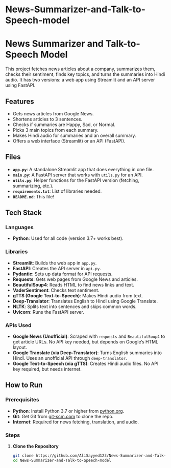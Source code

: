 ﻿# News-Summarizer-and-Talk-to-Speech-model
# News Summarizer and Talk-to-Speech Model

This project fetches news articles about a company, summarizes them, checks their sentiment, finds key topics, and turns the summaries into Hindi audio. It has two versions: a web app using Streamlit and an API server using FastAPI.

## Features
- Gets news articles from Google News.
- Shortens articles to 3 sentences.
- Checks if summaries are Happy, Sad, or Normal.
- Picks 3 main topics from each summary.
- Makes Hindi audio for summaries and an overall summary.
- Offers a web interface (Streamlit) or an API (FastAPI).

## Files
- **`app.py`**: A standalone Streamlit app that does everything in one file.
- **`main.py`**: A FastAPI server that works with `utils.py` for an API.
- **`utils.py`**: Helper functions for the FastAPI version (fetching, summarizing, etc.).
- **`requirements.txt`**: List of libraries needed.
- **`README.md`**: This file!

## Tech Stack
### Languages
- **Python**: Used for all code (version 3.7+ works best).

### Libraries
- **Streamlit**: Builds the web app in `app.py`.
- **FastAPI**: Creates the API server in `api.py`.
- **Pydantic**: Sets up data format for API requests.
- **Requests**: Gets web pages from Google News and articles.
- **BeautifulSoup4**: Reads HTML to find news links and text.
- **VaderSentiment**: Checks text sentiment.
- **gTTS (Google Text-to-Speech)**: Makes Hindi audio from text.
- **Deep-Translator**: Translates English to Hindi using Google Translate.
- **NLTK**: Splits text into sentences and skips common words.
- **Uvicorn**: Runs the FastAPI server.

### APIs Used
- **Google News (Unofficial)**: Scraped with `requests` and `BeautifulSoup4` to get article URLs. No API key needed, but depends on Google’s HTML layout.
- **Google Translate (via Deep-Translator)**: Turns English summaries into Hindi. Uses an unofficial API through `deep-translator`.
- **Google Text-to-Speech (via gTTS)**: Creates Hindi audio files. No API key required, but needs internet.

## How to Run
### Prerequisites
- **Python**: Install Python 3.7 or higher from [python.org](https://www.python.org/).
- **Git**: Get Git from [git-scm.com](https://git-scm.com/) to clone the repo.
- **Internet**: Required for news fetching, translation, and audio.

### Steps
1. **Clone the Repository**
   ```bash
   git clone https://github.com/AliSayyed123/News-Summarizer-and-Talk-to-Speech-model.git
   cd News-Summarizer-and-Talk-to-Speech-model
